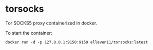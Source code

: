 # torsocks

Tor SOCKS5 proxy containerized in docker.  

To start the container:  
```
docker run -d -p 127.0.0.1:9150:9150 elleven11/torsocks:latest
```

